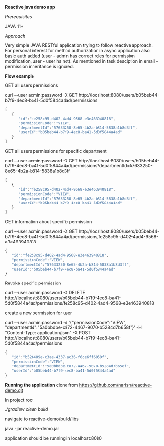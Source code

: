 **Reactive java demo app**

*Prerequisites*

JAVA 11+

*Approach*

Very simple JAVA RESTful application trying to follow reactive approach. For personal interest 
for method authorization in async application also basic auth added (user - admin has correct roles for permission 
modification, user - user hs not). As mentioned in task desciption
in email - permission inheritance is ignored.

**Flow example**

GET all users permissions

curl --user admin:password -X GET http://localhost:8080/users/b05beb44-b7f9-4ec8-ba41-5d0f5844a4ad/permissions
```javascript
[
   {
      "id":"fe258c95-d402-4ad4-9568-e3e463940818",
      "permissionCode":"VIEW",
      "departmentId":"57633250-8e65-4b2a-b814-5838a1b8d3ff",
      "userId":"b05beb44-b7f9-4ec8-ba41-5d0f5844a4ad"
   }
]
```

GET all users permissions for specific department

curl --user admin:password -X GET http://localhost:8080/users/b05beb44-b7f9-4ec8-ba41-5d0f5844a4ad/permissions?departmentId=57633250-8e65-4b2a-b814-5838a1b8d3ff
```javascript
[
   {
      "id":"fe258c95-d402-4ad4-9568-e3e463940818",
      "permissionCode":"VIEW",
      "departmentId":"57633250-8e65-4b2a-b814-5838a1b8d3ff",
      "userId":"b05beb44-b7f9-4ec8-ba41-5d0f5844a4ad"
   }
]
```
GET information about specific permission

curl --user admin:password -X GET http://localhost:8080/users/b05beb44-b7f9-4ec8-ba41-5d0f5844a4ad/permissions/fe258c95-d402-4ad4-9568-e3e463940818
```javascript
{
   "id":"fe258c95-d402-4ad4-9568-e3e463940818",
   "permissionCode":"VIEW",
   "departmentId":"57633250-8e65-4b2a-b814-5838a1b8d3ff",
   "userId":"b05beb44-b7f9-4ec8-ba41-5d0f5844a4ad"
}
```
Revoke specific permission

curl --user admin:password -X DELETE http://localhost:8080/users/b05beb44-b7f9-4ec8-ba41-5d0f5844a4ad/permissions/fe258c95-d402-4ad4-9568-e3e463940818

create a new permission for user

curl --user admin:password -d '{"permissionCode":"VIEW", "departmentId":"5a0bbdbe-c872-4467-9070-b5284d7b658f"}' -H "Content-Type: application/json" -X POST http://localhost:8080/users/b05beb44-b7f9-4ec8-ba41-5d0f5844a4ad/permissions 
```javascript
{
   "id":"b526409e-c3ae-4337-ac36-f6ce6ff6050f",
   "permissionCode":"VIEW",
   "departmentId":"5a0bbdbe-c872-4467-9070-b5284d7b658f",
   "userId":"b05beb44-b7f9-4ec8-ba41-5d0f5844a4ad"
}
```

**Running the application**
clone from https://github.com/narism/reactive-demo.git


In project root

*./gradlew clean build*

navigate to reactive-demo/build/libs

java -jar reactive-demo.jar

application should be running in localhost:8080

